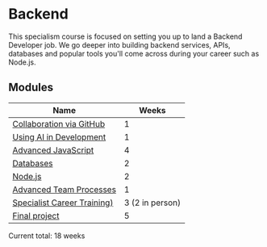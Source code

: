 # Backend

This specialism course is focused on setting you up to land a Backend Developer job. We go deeper into building backend services, APIs, databases and popular tools you'll come across during your career such as Node.js.

## Modules

| Name                                                                           | Weeks |
| ------------------------------------------------------------------------------ | ----- |
| [Collaboration via GitHub](../../shared-modules/collaboration-via-github/)     | 1     |
| [Using AI in Development](../../shared-modules/using-ai-in-development)                            | 1     |
| [Advanced JavaScript](./advanced-javascript/)                                  | 4     |
| [Databases](./databases/)                                                      | 2     |
| [Node.js](node/)                                                               | 2     |
| [Advanced Team Processes](../../shared-modules/advanced-team-processes/)       | 1     |
| [Specialist Career Training)](../../shared-modules/specialist-career-training/) | 3 (2 in person)    |
| [Final project](./final-project/)                                              | 5     |

Current total: 18 weeks
